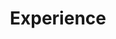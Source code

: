 ---
# An instance of the Experience widget.
# Documentation: https://wowchemy.com/docs/page-builder/
widget: experience

# This file represents a page section.
headless: true

# Order that this section appears on the page.
weight: 60

title: Experience
subtitle:

# Date format for experience
#   Refer to https://wowchemy.com/docs/customization/#date-format
date_format: Jan 2006

# Experiences.
#   Add/remove as many `[[experience]]` blocks below as you like.
#   Required fields are `title`, `company`, and `date_start`.
#   Leave `date_end` empty if it's your current employer.
#   Begin/end multi-line descriptions with 3 quotes `"""`.
experience:
  - title: ""
    company: "University of Pittsburgh"
    company_url: ""
    location: "Pittsburgh, PA, USA"
    date_start: "2015-09-01"
    date_end: ""
    description: |2- 
      + Reviewed related literatures (mainly in Cloud Computing, Edge Computing, and Stream Processing)
      + Focus on resource management problems in Edge and Cloud Computing to achieve low-latency stream processing
      + Publish papers on these topics

  - title: "Research Assistant"
    company: "China University of Geosciences"
    company_url: ""
    location: "Wuhan, Hubei, China"
    date_start: "2012-09-01"
    date_end: "2015-06-30"
    description: |2- 
      + Reviewed related literatures (mainly in Cloud Computing)
      + Constructed the cloud computing platform for our faculty:
      	- Designed the virtualization solution for the cluster. (based on Xen)
      	- Deployed Hadoop and related application(Hive, Spark, Solr ...) on the cluster.
      	- Supported the experiment of Deep Learning in our lab.
      + Studied MapReduce programming model and did research on it:
      	- Read the source code of MapReduce in Hadoop project.
      	- Proposed a new method to reuse the intermediate results automatically and data-awarenessly and implemented the prototype system by modifying the core code of MapReduce.
      	- Evaluated the performance on the cluster and got the result that the system could improve the performance up to 24.6% compared with the previous optimization work.
      	- The paper is published on CCPE. (Title: MEMoMR: Accelerate MapReduce via reuse of intermediate results)
      + Managed the cluster in our faculty:
      	- Allocated the virtual machines and network resource.
      	- Supported a mirror site on the cluster (http://mirrors.cug.edu.cn).

  - title: "Undergraduate Research Assistant"
    company: "China University of Geosciences"
    company_url: ""
    location: "Wuhan, Hubei, China"
    date_start: "2009-07-01"
    date_end: "2012-08-31"
    description: |2- 
      + Reviewed related literatures (mainly in Computer Vision and Robotics).
      + Participated in The 9 th Robot Soccer Tournament of China and The Tryouts for FIRA in Changchun in freshmen year.
      + Studied the architecture and implementation of ROS(The Robot Operating System) and preliminarily deployed it on the robots control panel (Version: RB100 by RoBoard).
      + Successfully applied for The National College Students Innovation Experiment Program (with funding):
      	- Topic: Small Model Aircraft Autopilot System and Aerial Photo Research
      	- Chose Quadrotor(an aircraft with four rotors) as the carrier platform of the research.
      	- Studied the theory of balancing the Quadrotor with MikroKopter(one of the most famous open source UAV projects).
      	- Studied and implemented the point clouds registration algorithm ICP and RANSAC on ROS.
      	- Used ASUS Xtion PRO (a device like Kinect) to get the point cloud data and evaluated the algorithm.
      	- Wrote graduation thesis based on this topic.(Title: the Design and Implementation of the Quadrotor Autopilot and 3-D Point Cloud Generation and Processing System)
---